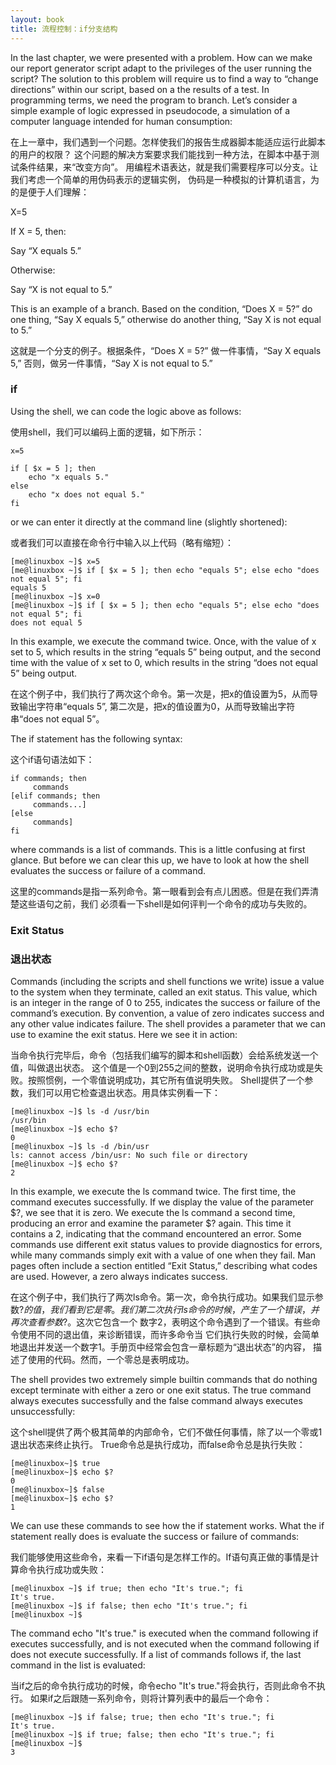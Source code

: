 ```yaml
---
layout: book
title: 流程控制：if分支结构 
---
```


In the last chapter, we were presented with a problem. How can we make our report
generator script adapt to the privileges of the user running the script? The solution to this
problem will require us to find a way to “change directions” within our script, based on a
the results of a test. In programming terms, we need the program to branch.
Let’s consider a simple example of logic expressed in pseudocode, a simulation of a
computer language intended for human consumption:

在上一章中，我们遇到一个问题。怎样使我们的报告生成器脚本能适应运行此脚本的用户的权限？
这个问题的解决方案要求我们能找到一种方法，在脚本中基于测试条件结果，来“改变方向”。
用编程术语表达，就是我们需要程序可以分支。让我们考虑一个简单的用伪码表示的逻辑实例，
伪码是一种模拟的计算机语言，为的是便于人们理解：

X=5

If X = 5, then:

Say “X equals 5.”

Otherwise:

Say “X is not equal to 5.”

This is an example of a branch. Based on the condition, “Does X = 5?” do one thing,
“Say X equals 5,” otherwise do another thing, “Say X is not equal to 5.”

这就是一个分支的例子。根据条件，“Does X = 5?” 做一件事情，“Say X equals 5,”
否则，做另一件事情，“Say X is not equal to 5.”

### if

Using the shell, we can code the logic above as follows:

使用shell，我们可以编码上面的逻辑，如下所示：

    x=5

    if [ $x = 5 ]; then
        echo "x equals 5."
    else
        echo "x does not equal 5."
    fi

or we can enter it directly at the command line (slightly shortened):

或者我们可以直接在命令行中输入以上代码（略有缩短）：

    [me@linuxbox ~]$ x=5
    [me@linuxbox ~]$ if [ $x = 5 ]; then echo "equals 5"; else echo "does
    not equal 5"; fi
    equals 5	
    [me@linuxbox ~]$ x=0
    [me@linuxbox ~]$ if [ $x = 5 ]; then echo "equals 5"; else echo "does
    not equal 5"; fi	
    does not equal 5	

In this example, we execute the command twice. Once, with the value of x set to 5,
which results in the string “equals 5” being output, and the second time with the value of
x set to 0, which results in the string “does not equal 5” being output.

在这个例子中，我们执行了两次这个命令。第一次是，把x的值设置为5，从而导致输出字符串“equals 5”,
第二次是，把x的值设置为0，从而导致输出字符串“does not equal 5”。

The if statement has the following syntax:

这个if语句语法如下：

    if commands; then
         commands
    [elif commands; then
         commands...]
    [else
         commands]
    fi

where commands is a list of commands. This is a little confusing at first glance. But
before we can clear this up, we have to look at how the shell evaluates the success or
failure of a command.

这里的commands是指一系列命令。第一眼看到会有点儿困惑。但是在我们弄清楚这些语句之前，我们
必须看一下shell是如何评判一个命令的成功与失败的。

### Exit Status

### 退出状态

Commands (including the scripts and shell functions we write) issue a value to the system
when they terminate, called an exit status. This value, which is an integer in the range of
0 to 255, indicates the success or failure of the command’s execution. By convention, a
value of zero indicates success and any other value indicates failure. The shell provides a
parameter that we can use to examine the exit status. Here we see it in action:

当命令执行完毕后，命令（包括我们编写的脚本和shell函数）会给系统发送一个值，叫做退出状态。
这个值是一个0到255之间的整数，说明命令执行成功或是失败。按照惯例，一个零值说明成功，其它所有值说明失败。
Shell提供了一个参数，我们可以用它检查退出状态。用具体实例看一下：

    [me@linuxbox ~]$ ls -d /usr/bin
    /usr/bin
    [me@linuxbox ~]$ echo $?
    0
    [me@linuxbox ~]$ ls -d /bin/usr
    ls: cannot access /bin/usr: No such file or directory
    [me@linuxbox ~]$ echo $?
    2

In this example, we execute the ls command twice. The first time, the command
executes successfully. If we display the value of the parameter $?, we see that it is zero.
We execute the ls command a second time, producing an error and examine the
parameter $? again. This time it contains a 2, indicating that the command encountered
an error. Some commands use different exit status values to provide diagnostics for
errors, while many commands simply exit with a value of one when they fail. Man pages
often include a section entitled “Exit Status,” describing what codes are used. However,
a zero always indicates success.

在这个例子中，我们执行了两次ls命令。第一次，命令执行成功。如果我们显示参数$?的值，我们
看到它是零。我们第二次执行ls命令的时候，产生了一个错误，并再次查看参数$?。这次它包含一个
数字2，表明这个命令遇到了一个错误。有些命令使用不同的退出值，来诊断错误，而许多命令当
它们执行失败的时候，会简单地退出并发送一个数字1。手册页中经常会包含一章标题为“退出状态”的内容，
描述了使用的代码。然而，一个零总是表明成功。

The shell provides two extremely simple builtin commands that do nothing except
terminate with either a zero or one exit status. The true command always executes
successfully and the false command always executes unsuccessfully:

这个shell提供了两个极其简单的内部命令，它们不做任何事情，除了以一个零或1退出状态来终止执行。
True命令总是执行成功，而false命令总是执行失败：

    [me@linuxbox~]$ true
    [me@linuxbox~]$ echo $?
    0           
    [me@linuxbox~]$ false
    [me@linuxbox~]$ echo $?
    1

We can use these commands to see how the if statement works. What the if statement
really does is evaluate the success or failure of commands:

我们能够使用这些命令，来看一下if语句是怎样工作的。If语句真正做的事情是计算命令执行成功或失败：

    [me@linuxbox ~]$ if true; then echo "It's true."; fi
    It's true.
    [me@linuxbox ~]$ if false; then echo "It's true."; fi
    [me@linuxbox ~]$

The command echo "It's true." is executed when the command following if
executes successfully, and is not executed when the command following if does not
execute successfully. If a list of commands follows if, the last command in the list is
evaluated:

当if之后的命令执行成功的时候，命令echo "It's true."将会执行，否则此命令不执行。
如果if之后跟随一系列命令，则将计算列表中的最后一个命令：

    [me@linuxbox ~]$ if false; true; then echo "It's true."; fi
    It's true.
    [me@linuxbox ~]$ if true; false; then echo "It's true."; fi
    [me@linuxbox ~]$
    3
